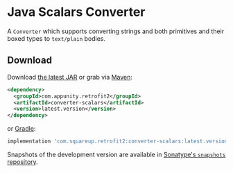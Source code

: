 Java Scalars Converter
======================

A `Converter` which supports converting strings and both primitives and their boxed types to
`text/plain` bodies.


Download
--------

Download [the latest JAR][1] or grab via [Maven][2]:
```xml
<dependency>
  <groupId>com.appunity.retrofit2</groupId>
  <artifactId>converter-scalars</artifactId>
  <version>latest.version</version>
</dependency>
```
or [Gradle][2]:
```groovy
implementation 'com.squareup.retrofit2:converter-scalars:latest.version'
```

Snapshots of the development version are available in [Sonatype's `snapshots` repository][snap].



 [1]: https://search.maven.org/remote_content?g=com.squareup.retrofit2&a=converter-scalars&v=LATEST
 [2]: http://search.maven.org/#search%7Cga%7C1%7Cg%3A%22com.squareup.retrofit2%22%20a%3A%22converter-scalars%22
 [snap]: https://oss.sonatype.org/content/repositories/snapshots/
